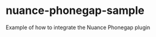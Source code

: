 nuance-phonegap-sample
======================

Example of how to integrate the Nuance Phonegap plugin
